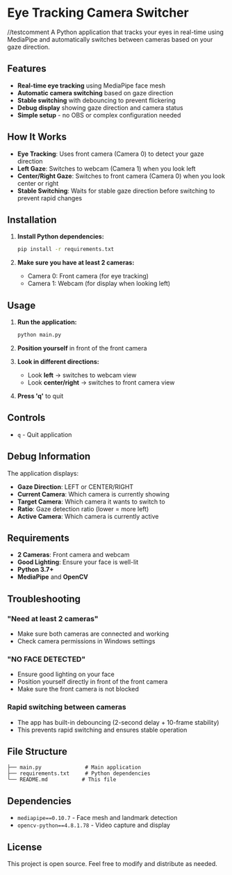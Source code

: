 # Eye Tracking Camera Switcher
//testcomment
A Python application that tracks your eyes in real-time using MediaPipe and automatically switches between cameras based on your gaze direction.

## Features

- **Real-time eye tracking** using MediaPipe face mesh
- **Automatic camera switching** based on gaze direction
- **Stable switching** with debouncing to prevent flickering
- **Debug display** showing gaze direction and camera status
- **Simple setup** - no OBS or complex configuration needed

## How It Works

- **Eye Tracking**: Uses front camera (Camera 0) to detect your gaze direction
- **Left Gaze**: Switches to webcam (Camera 1) when you look left
- **Center/Right Gaze**: Switches to front camera (Camera 0) when you look center or right
- **Stable Switching**: Waits for stable gaze direction before switching to prevent rapid changes

## Installation

1. **Install Python dependencies:**
   ```bash
   pip install -r requirements.txt
   ```

2. **Make sure you have at least 2 cameras:**
   - Camera 0: Front camera (for eye tracking)
   - Camera 1: Webcam (for display when looking left)

## Usage

1. **Run the application:**
   ```bash
   python main.py
   ```

2. **Position yourself** in front of the front camera

3. **Look in different directions:**
   - Look **left** → switches to webcam view
   - Look **center/right** → switches to front camera view

4. **Press 'q'** to quit

## Controls

- `q` - Quit application

## Debug Information

The application displays:
- **Gaze Direction**: LEFT or CENTER/RIGHT
- **Current Camera**: Which camera is currently showing
- **Target Camera**: Which camera it wants to switch to
- **Ratio**: Gaze detection ratio (lower = more left)
- **Active Camera**: Which camera is currently active

## Requirements

- **2 Cameras**: Front camera and webcam
- **Good Lighting**: Ensure your face is well-lit
- **Python 3.7+**
- **MediaPipe** and **OpenCV**

## Troubleshooting

### "Need at least 2 cameras"
- Make sure both cameras are connected and working
- Check camera permissions in Windows settings

### "NO FACE DETECTED"
- Ensure good lighting on your face
- Position yourself directly in front of the front camera
- Make sure the front camera is not blocked

### Rapid switching between cameras
- The app has built-in debouncing (2-second delay + 10-frame stability)
- This prevents rapid switching and ensures stable operation

## File Structure

```
├── main.py              # Main application
├── requirements.txt     # Python dependencies
└── README.md           # This file
```

## Dependencies

- `mediapipe==0.10.7` - Face mesh and landmark detection
- `opencv-python==4.8.1.78` - Video capture and display

## License

This project is open source. Feel free to modify and distribute as needed.
